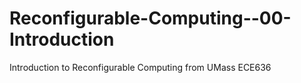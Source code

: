 # Reconfigurable-Computing--00-Introduction
Introduction to Reconfigurable Computing from UMass ECE636
